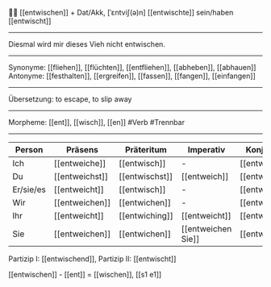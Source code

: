 🏃‍♂️ [[entwischen]] + Dat/Akk, [ˈɛntviʃ(ə)n]
[[entwischte]]
sein/haben [[entwischt]]

---

Diesmal wird mir dieses Vieh nicht entwischen.

---

Synonyme: [[fliehen]], [[flüchten]], [[entfliehen]], [[abheben]], [[abhauen]]
Antonyme: [[festhalten]], [[ergreifen]], [[fassen]], [[fangen]], [[einfangen]]

---

Übersetzung: to escape, to slip away

---

Morpheme: [[ent]], [[wisch]], [[en]]
#Verb #Trennbar

---

| Person    | Präsens        | Präteritum     | Imperativ          | Konjunktiv I    | Konjunktiv II    |
| --------- | -------------- | -------------- | ------------------ | --------------- | ---------------- |
| Ich       | [[entweiche]]  | [[entwisch]]   | -                  | [[entweiche]]   | [[entwische]]    |
| Du        | [[entweichst]] | [[entwischst]] | [[entweich]]       | [[entweichest]] | [[entwischest]]  |
| Er/sie/es | [[entweicht]]  | [[entwisch]]   | -                  | [[entweiche]]   | [[entwische]]    |
| Wir       | [[entweichen]] | [[entwichen]]  | -                  | [[entweichen]]  | [[entwichen]]    |
| Ihr       | [[entweicht]]  | [[entwiching]] | [[entweicht]]      | [[entweichet]]  | [[entwi(c)htet]] |
| Sie       | [[entweichen]] | [[entwichen]]  | [[entweichen Sie]] | [[entweichen]]  | [[entwichen]]    |

Partizip I: [[entwischend]], Partizip II: [[entwischt]]

[[entwischen]] - [[ent]] = [[wischen]], [[s1 e1]]
